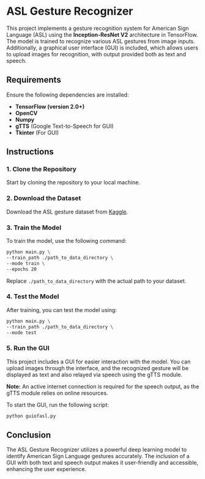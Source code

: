 # ASL Gesture Recognizer

This project implements a gesture recognition system for American Sign Language (ASL) using the **Inception-ResNet V2** architecture in TensorFlow. The model is trained to recognize various ASL gestures from image inputs. Additionally, a graphical user interface (GUI) is included, which allows users to upload images for recognition, with output provided both as text and speech.

## Requirements

Ensure the following dependencies are installed:

- **TensorFlow (version 2.0+)**
- **OpenCV**
- **Numpy**
- **gTTS** (Google Text-to-Speech for GUI)
- **Tkinter** (For GUI)

## Instructions

### 1. Clone the Repository
Start by cloning the repository to your local machine.

### 2. Download the Dataset
Download the ASL gesture dataset from [Kaggle](https://www.kaggle.com/datasets/ayuraj/asl-dataset).

### 3. Train the Model
To train the model, use the following command:

```bash
python main.py \
--train_path ./path_to_data_directory \
--mode train \
--epochs 20
```

Replace `./path_to_data_directory` with the actual path to your dataset.

### 4. Test the Model
After training, you can test the model using:

```bash
python main.py \
--train_path ./path_to_data_directory \
--mode test
```

### 5. Run the GUI
This project includes a GUI for easier interaction with the model. You can upload images through the interface, and the recognized gesture will be displayed as text and also relayed via speech using the gTTS module. 

**Note:** An active internet connection is required for the speech output, as the gTTS module relies on online resources.

To start the GUI, run the following script:

```bash
python guiofasl.py
```

## Conclusion

The ASL Gesture Recognizer utilizes a powerful deep learning model to identify American Sign Language gestures accurately. The inclusion of a GUI with both text and speech output makes it user-friendly and accessible, enhancing the user experience.